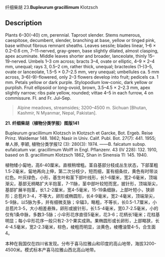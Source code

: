 纤细柴胡
23.**Bupleurum gracillimum** Klotzsch

## Description
Plants 6–30(–40) cm, perennial. Taproot slender. Stems numerous, caespitose, decumbent, slender, branching at base, yellow or tinged pink, base without fibrous remnant sheaths. Leaves sessile; blades linear, 1–6 × 0.2–0.6 cm, 7–11-nerved, gray-green, base slightly dilated, almost clasping, apex acuminate. Middle leaves shorter and broader, lanceolate, thinly 15–19-nerved. Umbels 1–3 cm across; bracts 3–4, ovate or elliptic, 4–9 × 2–4 mm, unequal; rays 3, 0.5–2 cm, rather thick, unequal; bracteoles (1–)3–5, ovate or lanceolate, 1.5–5 × 0.7–2.5 mm, very unequal; umbellules ca. 5 mm across, 3–6(–9)-flowered, only 2–3 flowers develop into fruit; pedicels ca. 1 mm. Petals yellow or dark purple. Stylopodium low-conic, dark yellow or purplish. Fruit ellipsoid or long-ovoid, brown, 3.5–4.5 × 2–2.3 mm, apex slightly narrow; ribs pale yellow, rounded; vittae 4–5 in each furrow, 4 on commissure. Fl. and Fr. Jul–Sep.


> Alpine meadows, streamsides; 3200–4500 m. Sichuan [Bhutan, Kashmir, N Myanmar, Nepal, Pakistan].

**21. 纤细柴胡（植物分类学报）图版141**

Bupleurum gracillimum Klotzsch in Klotzsch et Garcke, Bot. Ergeb. Reise Prinz. Waldemar 148. 1862; Nasir in Univ. Calif. Publ. Bot. 27(7): 441. 1955; 单人骅, 李颖, 植物分类学报12 (3): 280(3): 1974. ——B. falcatum subsp. eufalcatum var. gracillimum Wolff in Engl. Pflanzenr. 43 (IV 228): 132. 1910, based on B. gracillimum Klotzsch 1862, Shan in Sinensia 11: 145. 1940.

植物矮小匐地，高6-40厘米。直根稍增粗。茎自基部分枝成丛生状态，下部茎粗1.5-2毫米，匐地再向上伸，第二次分枝少，短而细，茎有细条纹，黄色有时带淡红色。叶灰绿色，小形，基生叶和茎下部叶线形，长1-6厘米，宽2-6毫米，顶端渐尖，基部无柄略扩大半抱茎，7-11脉，茎中部叶较短而宽，披针形，顶端渐尖，基部扩展半抱茎，长1.2-2厘米，宽4-5毫米，15-19条细脉，上部叶短小，狭卵形；总苞片3-4，不等大，卵形或椭圆形，长4-9毫米，宽2-4毫米，顶端渐尖，5-9脉，以5脉为多，并有细微支脉；伞辐3，略粗，不等长，长0.5-1.7厘米，小总苞片3-5，大小相差悬殊，卵形或披针形，长1.5-4毫米，宽0.7-2.5毫米，小的仅有1条中脉，多数3-5脉；小伞形花序直径5毫米，花3-6；花柄长1毫米；花柱基明显；每小伞形花序一般只有2-3个果实成熟。果椭圆形或长卵形，上部略狭，长4-4.5毫米，宽2-2.3毫米，棕色，棱粗而明显，淡黄色，棱槽油管4-5，合生面4。

本种在我国仅在四川省发现。分布于喜马拉雅山和印度的高山地带，海拔3200-4500米。模式标本产喜马拉雅山西北高山地带。
